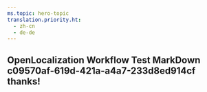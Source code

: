 ```yaml
---
ms.topic: hero-topic
translation.priority.ht: 
  - zh-cn
  - de-de
---
```

## OpenLocalization Workflow Test MarkDown c09570af-619d-421a-a4a7-233d8ed914cf thanks!
